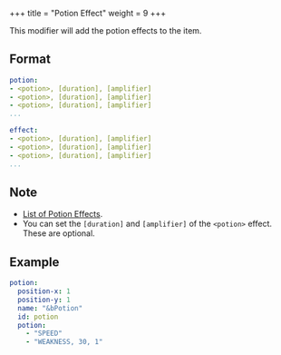 +++
title = "Potion Effect"
weight = 9
+++

This modifier will add the potion effects to the item.

## Format

```yaml
potion:
- <potion>, [duration], [amplifier]
- <potion>, [duration], [amplifier]
- <potion>, [duration], [amplifier]
...
```
```yaml
effect:
- <potion>, [duration], [amplifier]
- <potion>, [duration], [amplifier]
- <potion>, [duration], [amplifier]
...
```

## Note

* [List of Potion Effects](https://hub.spigotmc.org/javadocs/spigot/org/bukkit/potion/PotionEffectType.html).
* You can set the `[duration]` and `[amplifier]` of the `<potion>` effect. These are optional.

## Example

```yaml
potion:
  position-x: 1
  position-y: 1
  name: "&bPotion"
  id: potion
  potion:
    - "SPEED"
    - "WEAKNESS, 30, 1"
```
